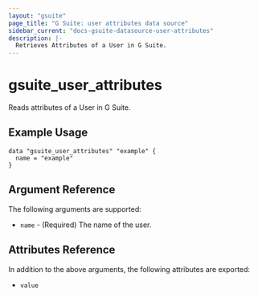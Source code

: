 ```yaml
---
layout: "gsuite"
page_title: "G Suite: user attributes data source"
sidebar_current: "docs-gsuite-datasource-user-attributes"
description: |-
  Retrieves Attributes of a User in G Suite.
---
```


# gsuite\_user\_attributes

Reads attributes of a User in G Suite.

## Example Usage

```hcl
data "gsuite_user_attributes" "example" {
  name = "example"
}
```

## Argument Reference

The following arguments are supported:

* `name` - (Required) The name of the user.

## Attributes Reference

In addition to the above arguments, the following attributes are exported:

* `value`
